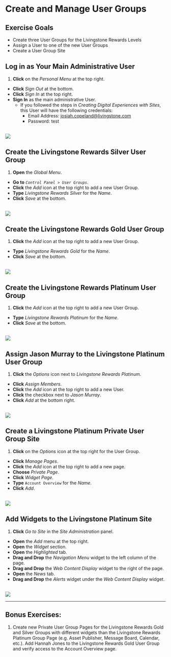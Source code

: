# Create and Manage User Groups 

<div class="ahead">

## Exercise Goals
* Create three User Groups for the Livingstone Rewards Levels
* Assign a User to one of the new User Groups
* Create a User Group Site

</div>

## Log in as Your Main Administrative User
1. **Click** on the _Personal Menu_ at the top right.
* **Click** _Sign Out_ at the bottom.
* **Click** _Sign In_ at the top right.
* **Sign In** as the main administrative User.
	* If you followed the steps in _Creating Digital Experiences with Sites_, this User will have the following credentials:
		* Email Address: josiah.copeland@livingstone.com
		* Password: test

<br />

<img src="images/sign_in_josiah.png" style="max-width:50%;">

## Create the Livingstone Rewards Silver User Group
1. **Open** the _Global Menu_.
* **Go to** _`Control Panel > User Groups`_.
* **Click** the _Add_ icon at the top right to add a new User Group.
* **Type** _Livingstone Rewards Silver_ for the _Name_.
* **Click** _Save_ at the bottom.

<br />

<img src="images/livingstone_silver.png" style="max-width:100%;">

## Create the Livingstone Rewards Gold User Group
1. **Click** the _Add_ icon at the top right to add a new User Group.
* **Type** _Livingstone Rewards Gold_ for the _Name_.
* **Click** _Save_ at the bottom.

<br />

<img src="images/livingstone_gold.png" style="max-width:100%;">

<br />

## Create the Livingstone Rewards Platinum User Group
1. **Click** the _Add_ icon at the top right to add a new User Group.
* **Type** _Livingstone Rewards Platinum_ for the _Name_.
* **Click** _Save_ at the bottom.

<br />

<img src="images/livingstone_platinum.png" style="max-width:100%;">

## Assign Jason Murray to the Livingstone Platinum User Group
1. **Click** the _Options_ icon next to _Livingstone Rewards Platinum_.
* **Click** _Assign Members_.
* **Click** the _Add_ icon at the top right to add a new User.
* **Click** the checkbox next to _Jason Murray_.
* **Click** _Add_ at the bottom right.

<br />

<img src="images/jason_murray_added_ug.png" style="max-width:100%;">

## Create a Livingstone Platinum Private User Group Site
1. **Click** on the _Options_ icon at the top right for the User Group.
* **Click** _Manage Pages_.
* **Click** the _Add_ icon at the top right to add a new page.
* **Choose** _Private Page_. 
* **Click** _Widget Page_.
* **Type** `Account Overview` for the _Name_.
* **Click** _Add_.

<br />

<img src="images/rewards_overview_page.png" style="max-width:90%;">

## Add Widgets to the Livingstone Platinum Site
1. **Click** _Go to Site_ in the _Site Administration_ panel.
* **Open** the _Add_ menu at the top right.
* **Open** the _Widget_ section.
* **Open** the _Highlighted_ tab.
* **Drag and Drop** the _Navigation Menu_ widget to the left column of the page.
* **Drag and Drop** the _Web Content Display_ widget to the right of the page.
* **Open** the _News_ tab.
* **Drag and Drop** the _Alerts_ widget under the _Web Content Display_ widget.

<br />

<img src="images/account_overview_page.png" style="max-width:100%;">

<br />

---

## Bonus Exercises:
1. Create new Private User Group Pages for the Livingstone Rewards Gold and Silver Groups with different widgets than the Livingstone Rewards Platinum Group Page (e.g. Asset Publisher, Message Board, Calendar, etc.). Add Hannah Jones to the Livingstone Rewards Gold User Group and verify access to the Account Overview page.
